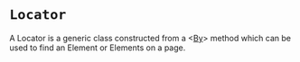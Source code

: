 # `Locator`

A Locator is a generic class constructed from a <[By]> method which can be used to find an Element or Elements on a page.


[By]: api/By.md#by